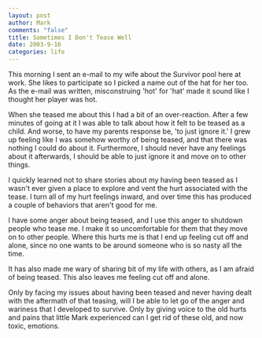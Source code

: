 ```yaml
--- 
layout: post
author: Mark
comments: "false"
title: Sometimes I Don't Tease Well
date: 2003-9-16
categories: life
---
```

This morning I sent an e-mail to my wife about the Survivor pool here at work. She likes to participate so I picked a name out of the hat for her too. As the e-mail was written, misconstruing 'hot' for 'hat' made it sound like I thought her player was hot.

When she teased me about this I had a bit of an over-reaction. After a few minutes of going at it I was able to talk about how it felt to be teased as a child. And worse, to have my parents response be, 'to just ignore it.' I grew up feeling like I was somehow worthy of being teased, and that there was nothing I could do about it. Furthermore, I should never have any feelings about it afterwards, I should be able to just ignore it and move on to other things.

I quickly learned not to share stories about my having been teased as I wasn't ever given a place to explore and vent the hurt associated with the tease. I turn  all of my hurt feelings inward, and over time this has produced a couple of behaviors that aren't good for me.

I have some anger about being teased, and I use this anger to shutdown people who tease me. I make it so uncomfortable for them that they move on to other people. Where this hurts me is that I end up feeling cut off and alone, since no one wants to be around someone who is so nasty all the time.

It has also made me wary of sharing bit of my life with others, as I am afraid of being teased. This also leaves me feeling cut off and alone.

Only by facing my issues about having been teased and never having dealt with the aftermath of that teasing, will I be able to let go of the anger and wariness that I developed to survive. Only by giving voice to the old hurts and pains that little Mark experienced can I get rid of these old, and now toxic, emotions.
